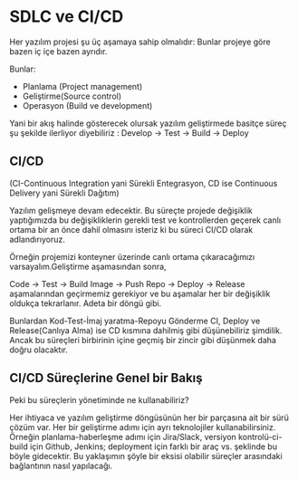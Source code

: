 # SDLC ve CI/CD  

Her yazılım projesi şu üç aşamaya sahip olmalıdır: Bunlar projeye göre bazen iç içe bazen ayrıdır.

Bunlar:

- Planlama (Project management)
- Geliştirme(Source control)
- Operasyon (Build ve development)

Yani bir akış halinde gösterecek olursak yazılım geliştirmede basitçe süreç şu şekilde ilerliyor diyebiliriz : Develop -> Test -> Build -> Deploy

## CI/CD

(CI-Continuous Integration yani Sürekli Entegrasyon, CD ise Continuous Delivery yani Sürekli Dağıtım)

Yazılım gelişmeye devam edecektir. Bu süreçte projede değişiklik yaptığımızda bu değişikliklerin gerekli test ve kontrollerden geçerek canlı ortama bir an önce dahil olmasını isteriz ki bu süreci CI/CD olarak adlandırıyoruz.

Örneğin projemizi konteyner üzerinde canlı ortama çıkaracağımızı varsayalım.Geliştirme aşamasından sonra,

Code -> Test -> Build Image -> Push Repo -> Deploy -> Release aşamalarından geçirmemiz gerekiyor ve bu aşamalar her bir değişiklik oldukça tekrarlanır. Adeta bir döngü gibi.

Bunlardan Kod-Test-İmaj yaratma-Repoyu Gönderme CI, Deploy ve Release(Canlıya Alma) ise CD kısmına dahilmiş gibi düşünebiliriz şimdilik. Ancak bu süreçleri birbirinin içine geçmiş bir zincir gibi düşünmek daha doğru olacaktır.

## CI/CD Süreçlerine Genel bir Bakış

Peki bu süreçlerin yönetiminde ne kullanabiliriz?

Her ihtiyaca ve yazılım geliştirme döngüsünün her bir parçasına ait bir sürü çözüm var. Her bir geliştirme adımı için ayrı teknolojiler kullanabilirsiniz. Örneğin planlama-haberleşme adımı için Jira/Slack, versiyon kontrolü-ci-build için Github, Jenkins; deployment için farklı bir araç vs. şeklinde bu böyle gidecektir. Bu yaklaşımın şöyle bir eksisi olabilir süreçler arasındaki bağlantının nasıl yapılacağı.
